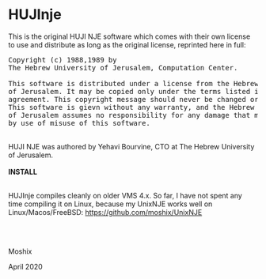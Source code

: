 # HUJInje

This is the original HUJI NJE software which comes with their own license to use and distribute as long as the original license, reprinted here in full:
<br>
<pre>
Copyright (c) 1988,1989 by
The Hebrew University of Jerusalem, Computation Center.

This software is distributed under a license from the Hebrew University
of Jerusalem. It may be copied only under the terms listed in the license
agreement. This copyright message should never be changed or removed.
This software is gievn without any warranty, and the Hebrew University
of Jerusalem assumes no responsibility for any damage that might be caused
by use of misuse of this software.
</pre>
<br>
HUJI NJE was authored by Yehavi Bourvine, CTO at The Hebrew University of Jerusalem.
<br><br>
<b>INSTALL</b><br>
<br>

HUJInje compiles cleanly on older VMS 4.x. So far, I have not spent any time compiling it on Linux, because my UnixNJE works well on Linux/Macos/FreeBSD: https://github.com/moshix/UnixNJE

<br><br>

Moshix<br>

April 2020<br>

